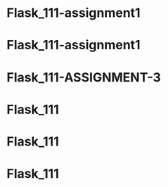 # Flask_111-assignment1
# Flask_111-assignment1
# Flask_111-ASSIGNMENT-3
# Flask_111
# Flask_111
# Flask_111
